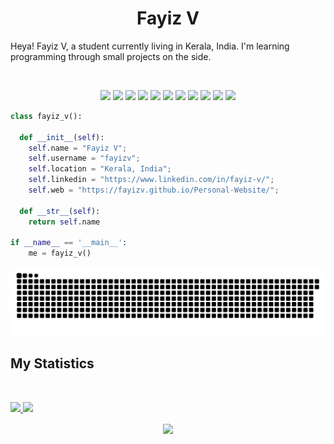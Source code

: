 <h1 align="center">
  <b>Fayiz V</b>
</h1>

Heya! Fayiz V, a student currently living in Kerala, India. I'm learning programming through small projects  on the side.

<br>

<p>
<div align="center">
  <img src="https://img.shields.io/badge/-HTML-c58545?style=for-the-badge&logo=html5&logoColor=c58545&labelColor=faf7f7">
  <img src="https://img.shields.io/badge/-CSS-771cd2?style=for-the-badge&logo=css3&logoColor=771cd2&labelColor=faf7f7">
  <img src="https://img.shields.io/badge/-JavaScript-d1a01f?style=for-the-badge&logo=javascript&logoColor=d1a01f&labelColor=faf7f7">
  <img src="https://img.shields.io/badge/-Python-1d755b?style=for-the-badge&logo=python&logoColor=1d755b&labelColor=faf7f7">
  <img src="https://img.shields.io/badge/-Django-165206?style=for-the-badge&logo=django&logoColor=165206&labelColor=faf7f7">
  <img src="https://img.shields.io/badge/-postgresql-f5820f?style=for-the-badge&logo=postgresql&logoColor=f5820f&labelColor=faf7f7">
  <img src="https://img.shields.io/badge/-Doker-1358d6?style=for-the-badge&logo=Docker&logoColor=1358d6&labelColor=faf7f7">
  <img src="https://img.shields.io/badge/-Jenkins-e31219?style=for-the-badge&logo=Jenkins&logoColor=e31219&labelColor=faf7f7">
  <img src="https://img.shields.io/badge/-Kubernetes-47b3de?style=for-the-badge&logo=kubernetes&logoColor=47b3de&labelColor=faf7f7">
  <img src="https://img.shields.io/badge/-SonarQube-352d45?style=for-the-badge&logo=SonarQube&logoColor=352d45&labelColor=faf7f7">
  <img src="https://img.shields.io/badge/-AWS-d1a01f?style=for-the-badge&logo=AWS&logoColor=d1a01f&labelColor=faf7f7">
</div>
</p>

```python
class fayiz_v():
    
  def __init__(self):
    self.name = "Fayiz V";
    self.username = "fayizv";
    self.location = "Kerala, India";
    self.linkedin = "https://www.linkedin.com/in/fayiz-v/";
    self.web = "https://fayizv.github.io/Personal-Website/";
  
  def __str__(self):
    return self.name

if __name__ == '__main__':
    me = fayiz_v()
```


![snake gif](https://github.com/TekyaygilFethi/TekyaygilFethi/blob/output/github-contribution-grid-snake.svg)

## My Statistics

<br/>
<p align="left">
  <a href="https://fayizv.github.io/Personal-Website/">
  <img width="49.5%" src="https://github-readme-stats.vercel.app/api?username=fayizv&show_icons=true&theme=gruvbox&hide_border=true" />
    <img width="49.5%" src="https://github-readme-streak-stats.herokuapp.com/?user=fayizv&theme=gruvbox&hide_border=true" />
  </a>
</p>
<p align="center">
<img align="center" width="49.5%" src="https://github-readme-stats.vercel.app/api/top-langs/?username=fayizv&layout=compact&theme=gruvbox&langs_count=10&hide_border=true" />
</p>

<br>


